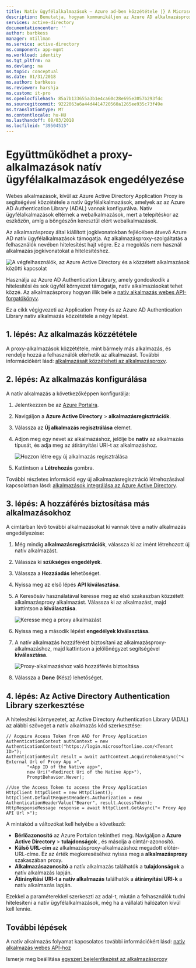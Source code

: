 ```yaml
---
title: Natív ügyfélalkalmazások – Azure ad-ben közzététele |} A Microsoft Docs
description: Bemutatja, hogyan kommunikáljon az Azure AD alkalmazásproxy-összekötő a helyszíni alkalmazások biztonságos távoli elérést biztosíthat a natív ügyfélalkalmazások engedélyezéséhez.
services: active-directory
documentationcenter: ''
author: barbkess
manager: mtillman
ms.service: active-directory
ms.component: app-mgmt
ms.workload: identity
ms.tgt_pltfrm: na
ms.devlang: na
ms.topic: conceptual
ms.date: 01/31/2018
ms.author: barbkess
ms.reviewer: harshja
ms.custom: it-pro
ms.openlocfilehash: 85a7b133655a3b1e4ca60c28e695e3057b293fdc
ms.sourcegitcommit: 9222063a6a44d4414720560a1265ee935c73f49e
ms.translationtype: MT
ms.contentlocale: hu-HU
ms.lasthandoff: 08/03/2018
ms.locfileid: "39504515"
---
```

# <a name="how-to-enable-native-client-apps-to-interact-with-proxy-applications"></a>Együttműködhet a proxy-alkalmazások natív ügyfélalkalmazások engedélyezése

Webes alkalmazások, kívül az Azure Active Directory Application Proxy is segítségével közzététele a natív ügyfélalkalmazások, amelyek az az Azure AD Authentication Library (ADAL) vannak konfigurálva. Natív ügyfélalkalmazások eltérnek a webalkalmazások, mert a telepítéskor az eszközön, amíg a böngészőn keresztül elért webalkalmazások. 

Az alkalmazásproxy által kiállított jogkivonatokban fejlécében átvevő Azure AD natív ügyfélalkalmazások támogatja. Az alkalmazásproxy-szolgáltatás a felhasználók nevében hitelesítést hajt végre. Ez a megoldás nem használ alkalmazás jogkivonatokat a hitelesítéshez. 

![A végfelhasználók, az Azure Active Directory és a közzétett alkalmazások közötti kapcsolat](./media/application-proxy-configure-native-client-application/richclientflow.png)

Használja az Azure AD Authentication Library, amely gondoskodik a hitelesítési és sok ügyfél környezet támogatja, natív alkalmazásokat tehet közzé. Az alkalmazásproxy hogyan illik bele a [natív alkalmazás webes API-forgatókönyv](../develop/authentication-scenarios.md#native-application-to-web-api). 

Ez a cikk végigvezeti az Application Proxy és az Azure AD Authentication Library natív alkalmazás közzététele a négy lépést. 

## <a name="step-1-publish-your-application"></a>1. lépés: Az alkalmazás közzététele
A proxy-alkalmazások közzététele, mint bármely más alkalmazás, és rendelje hozzá a felhasználók elérhetik az alkalmazást. További információkért lásd: [alkalmazásait közzéteheti az alkalmazásproxy](application-proxy-publish-azure-portal.md).

## <a name="step-2-configure-your-application"></a>2. lépés: Az alkalmazás konfigurálása
A natív alkalmazás a következőképpen konfigurálja:

1. Jelentkezzen be az [Azure Portalra](https://portal.azure.com).
2. Navigáljon a **Azure Active Directory** > **alkalmazásregisztrációk**.
3. Válassza az **Új alkalmazás regisztrálása** elemet.
4. Adjon meg egy nevet az alkalmazáshoz, jelölje be **natív** az alkalmazás típusát, és adja meg az átirányítási URI-t az alkalmazáshoz. 

   ![Hozzon létre egy új alkalmazás regisztrálása](./media/application-proxy-configure-native-client-application/create.png)
5. Kattintson a **Létrehozás** gombra.

További részletes információ egy új alkalmazásregisztráció létrehozásával kapcsolatban lásd: [alkalmazások integrálása az Azure Active Directory](../develop/quickstart-v1-integrate-apps-with-azure-ad.md).


## <a name="step-3-grant-access-to-other-applications"></a>3. lépés: A hozzáférés biztosítása más alkalmazásokhoz
A címtárban lévő további alkalmazásokat ki vannak téve a natív alkalmazás engedélyezése:

1. Még mindig **alkalmazásregisztrációk**, válassza ki az imént létrehozott új natív alkalmazást.
2. Válassza ki **szükséges engedélyek**.
3. Válassza a **Hozzáadás** lehetőséget.
4. Nyissa meg az első lépés **API kiválasztása**.
5. A Keresősáv használatával keresse meg az első szakaszban közzétett alkalmazásproxy alkalmazást. Válassza ki az alkalmazást, majd kattintson a **kiválasztása**. 

   ![Keresse meg a proxy alkalmazást](./media/application-proxy-configure-native-client-application/select_api.png)
6. Nyissa meg a második lépést **engedélyek kiválasztása**.
7. A natív alkalmazás hozzáférést biztosítani az alkalmazásproxy-alkalmazáshoz, majd kattintson a jelölőnégyzet segítségével **kiválasztása**.

   ![Proxy-alkalmazáshoz való hozzáférés biztosítása](./media/application-proxy-configure-native-client-application/select_perms.png)
8. Válassza a **Done** (Kész) lehetőséget.


## <a name="step-4-edit-the-active-directory-authentication-library"></a>4. lépés: Az Active Directory Authentication Library szerkesztése
A hitelesítési környezetet, az Active Directory Authentication Library (ADAL) az alábbi szöveget a natív alkalmazás kód szerkesztése:

```
// Acquire Access Token from AAD for Proxy Application
AuthenticationContext authContext = new AuthenticationContext("https://login.microsoftonline.com/<Tenant ID>");
AuthenticationResult result = await authContext.AcquireTokenAsync("< External Url of Proxy App >",
        "<App ID of the Native app>",
        new Uri("<Redirect Uri of the Native App>"),
        PromptBehavior.Never);

//Use the Access Token to access the Proxy Application
HttpClient httpClient = new HttpClient();
httpClient.DefaultRequestHeaders.Authorization = new AuthenticationHeaderValue("Bearer", result.AccessToken);
HttpResponseMessage response = await httpClient.GetAsync("< Proxy App API Url >");
```

A mintakód a változókat kell helyébe a következő:

* **Bérlőazonosító** az Azure Portalon tekintheti meg. Navigáljon a **Azure Active Directory** > **tulajdonságok** , és másolja a címtár-azonosító. 
* **Külső URL-cím** az alkalmazásproxy-alkalmazáshoz megadott előtér-URL-címe. Ez az érték megkereséséhez nyissa meg a **alkalmazásproxy** szakaszában proxy.
* **Alkalmazásazonosító** a natív alkalmazás találhatók a **tulajdonságok** a natív alkalmazás lapján.
* **Átirányítási URI-t a natív alkalmazás** találhatók a **átirányítási URI-k** a natív alkalmazás lapján.

Ezekkel a paraméterekkel szerkeszti az adal-t, miután a felhasználók tudni hitelesíteni a natív ügyfélalkalmazások, még ha a vállalati hálózaton kívül kell lennie. 

## <a name="next-steps"></a>További lépések

A natív alkalmazás folyamat kapcsolatos további információkért lásd: [natív alkalmazás webes API-hoz](../develop/authentication-scenarios.md#native-application-to-web-api)

Ismerje meg beállítása [egyszeri bejelentkezést az alkalmazásproxy](application-proxy-single-sign-on.md)
